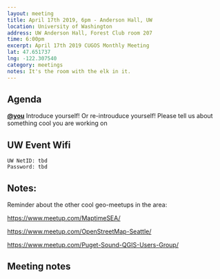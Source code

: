 ```yaml
---
layout: meeting
title: April 17th 2019, 6pm - Anderson Hall, UW
location: University of Washington
address: UW Anderson Hall, Forest Club room 207
time: 6:00pm
excerpt: April 17th 2019 CUGOS Monthly Meeting
lat: 47.651737
lng: -122.307540
category: meetings
notes: It's the room with the elk in it.
---
```



## Agenda

**[@you](http://cugos.org/people/)** Introduce yourself! Or re-introuduce yourself! Please tell us about something cool you are working on

## UW Event Wifi

```
UW NetID: tbd
Password: tbd
```

## Notes:
Reminder about the other cool geo-meetups in the area:

https://www.meetup.com/MaptimeSEA/

https://www.meetup.com/OpenStreetMap-Seattle/

https://www.meetup.com/Puget-Sound-QGIS-Users-Group/

## Meeting notes
